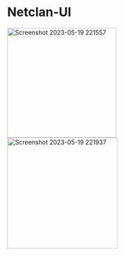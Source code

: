 # Netclan-UI


<img width="251" alt="Screenshot 2023-05-19 221557" src="https://github.com/asheerulhaque/Netclan-UI/assets/101623496/2d4baa96-c6e5-4d60-80ee-7ebe1a57d2e3">
<img width="254" alt="Screenshot 2023-05-19 221937" src="https://github.com/asheerulhaque/Netclan-UI/assets/101623496/12268421-be7b-4d46-98f5-23b943d7370f">



